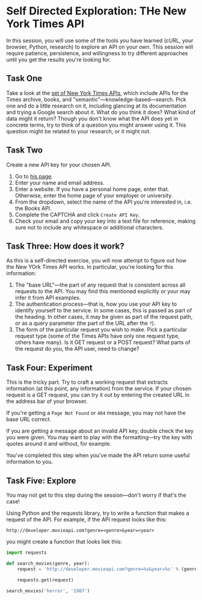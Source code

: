 # Self Directed Exploration: THe New York Times API

In this session, you will use some of the tools you have learned (cURL, your browser, Python, research) to explore an API on your own. This session will require patience, persistence, and willingness to try different approaches until you get the results you're looking for.

## Task One

Take a look at the [set of New York Times APIs](https://developer.nytimes.com/), which include APIs for the Times archive, books, and "semantic"—knowledge-based—search. Pick one and do a little research on it, including glancing at its documentation and trying a Google search about it. What do you think it does? What kind of data might it return? Though you don't know what the API does yet in concrete terms, try to think of a question you might answer using it. This question might be related to your research, or it might not.

## Task Two

Create a new API key for your chosen API.

1. Go to [his page](https://developer.nytimes.com/signup).
2. Enter your name and email address.
3. Enter a website. If you have a personal home page, enter that. Otherwise, enter the home page of your employer or university.
4. From the dropdown, select the name of the API you're interested in, i.e. the Books API.
5. Complete the CAPTCHA and click `Create API Key`.
6. Check your email and copy your key into a text file for reference, making sure not to include any whitespace or additional characters.

## Task Three: How does it work?

As this is a self-directed exercise, you will now attempt to figure out how the New YOrk Times API works. In particular, you're looking for this information:

1. The "base URL"—the part of any request that is consistent across all requests to the API. You may find this mentioned explicitly or your may infer it from API examples.
2. The authentication process—that is, how you use your API key to identify yourself to the service. In some cases, this is passed as part of the heading. In other cases, it may be given as part of the request path, or as a query parameter (the part of the URL after the `?`).
3. The form of the particular request you wish to make. Pick a particular request type (some of the Times APIs have only one request type, others have many). Is it GET request or a POST request? What parts of the request do you, the API user, need to change?

## Task Four: Experiment

This is the tricky part. Try to craft a working request that extracts information (at this point, any information) from the service. If your chosen request is a GET request, you can try it out by entering the created URL in the address bar of your browser.

If you're getting a `Page Not Found` or `404` message, you may not have the base URL correct.

If you are getting a message about an invalid API key, double check the key you were given. You may want to play with the formatting—try the key with quotes around it and without, for example.

You've completed this step when you've made the API return some useful information to you.

## Task Five: Explore

You may not get to this step during the session—don't worry if that's the case!

Using Python and the requests library, try to write a function that makes a request of the API. For example, if the API request looks like this:

	http://developer.movieapi.com?genre=<genre>&year=<year>
	
you might create a function that looks liek this:

```python
import requests

def search_movies(genre, year):
	request = 'http://developer.movieapi.com?genre=%s&year=%s' % (genre, year)

	requests.get(request)
	
search_movies('horror', '1987')
```







